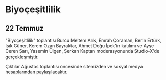 Biyoçeşitlilik
==============

22 Temmuz
---------

"Biyoçeşitlilik" toplantısı Burcu Meltem Arık, Emrah Çoraman, Berin Ertürk, Işık Güner, Kerem Ozan Bayraktar, Ahmet Doğu İpek'in katılımı ve Ayşe Ceren Sarı, Yasemin Ülgen, Serkan Kaptan moderasyonunda Studio-X'de gerçekleşmiştir.

Çıktılar Ağustos toplantısı öncesinde sitemizden ve sosyal medya hesaplarından paylaşılacaktır.
